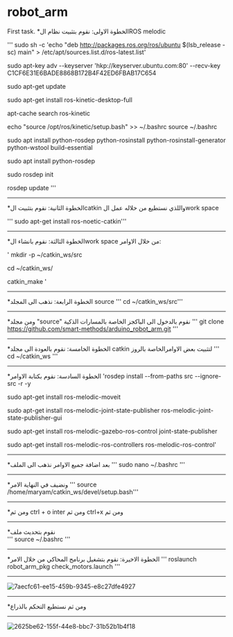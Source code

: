 # robot_arm
First task.
*الخطوة الاولى: نقوم بتثبيت نظام الROS melodic

''' sudo sh -c 'echo "deb http://packages.ros.org/ros/ubuntu $(lsb_release -sc) main" > /etc/apt/sources.list.d/ros-latest.list'

sudo apt-key adv --keyserver 'hkp://keyserver.ubuntu.com:80' --recv-key C1CF6E31E6BADE8868B172B4F42ED6FBAB17C654

sudo apt-get update

sudo apt-get install ros-kinetic-desktop-full

apt-cache search ros-kinetic

echo "source /opt/ros/kinetic/setup.bash" >> ~/.bashrc
source ~/.bashrc

sudo apt install python-rosdep python-rosinstall python-rosinstall-generator python-wstool build-essential

sudo apt install python-rosdep

sudo rosdep init

rosdep update '''

---

*الخطوة الثانية: نقوم بتثبيت الcatkin واللذي نستطيع من خلاله عمل الwork space  

''' sudo apt-get install ros-noetic-catkin'''

---

*الخطوة الثالثة: نقوم بانشاء الwork space من خلال الاوامر:

' mkdir -p ~/catkin_ws/src

cd ~/catkin_ws/

catkin_make '

---

*الخطوة الرابعة: نذهب الى المجلد source 
''' cd ~/catkin_ws/src'''

---

*ومن مجلد "source" نقوم بالدخول الى الباكجز الخاصة بالمسارات الذكية
''' git clone https://github.com/smart-methods/arduino_robot_arm.git '''

---

*الخطوة الخامسة: نقوم بالعودة الى مجلد catkin لتثبيت بعض الاوامرالخاصة بالروز 
''' cd ~/catkin_ws '''

---

*الخطوة السادسة: نقوم بكتابة الاوامر 
'rosdep install --from-paths src --ignore-src -r -y

sudo apt-get install ros-melodic-moveit

sudo apt-get install ros-melodic-joint-state-publisher ros-melodic-joint-state-publisher-gui

sudo apt-get install ros-melodic-gazebo-ros-control joint-state-publisher

sudo apt-get install ros-melodic-ros-controllers ros-melodic-ros-control'

---

*بعد اضافة جميع الاوامر نذهب الى الملف 
''' sudo nano ~/.bashrc '''

---

*ونضيف في النهاية الامر 
''' source /home/maryam/catkin_ws/devel/setup.bash'''

---

*ومن ثم
ctrl + o
inter ومن ثم
ctrl+x ومن ثم 

---

*نقوم بتحديث ملف  
''' source ~/.bashrc ''' 

---

*الخطوة الاخيرة: نقوم بتشغيل برنامج المحاكي من خلال الامر 
''' roslaunch robot_arm_pkg check_motors.launch '''

---

![7aecfc61-ee15-459b-9345-e8c27dfe4927](https://user-images.githubusercontent.com/85639068/127724114-b8ccf9f0-5055-4fef-a072-b2b9617e19bc.JPG)

---

*ومن ثم نستطيع التحكم بالذراع

---

![2625be62-155f-44e8-bbc7-31b52b1b4f18](https://user-images.githubusercontent.com/85639068/127724157-f5294589-4299-4800-b6c2-e82ef7c1a73d.JPG)







